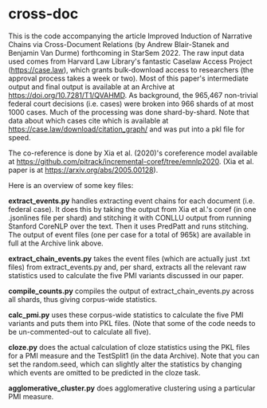 # cross-doc
This is the code accompanying the article Improved Induction of Narrative Chains via Cross-Document Relations (by Andrew Blair-Stanek and Benjamin Van Durme) forthcoming in StarSem 2022.  The raw input data used comes from Harvard Law Library's fantastic Caselaw Access Project (https://case.law), which grants bulk-download access to researchers (the approval process takes a week or two).  Most of this paper's intermediate output and final output is available at an Archive at https://doi.org/10.7281/T1/QVAHMD.  As background, the 965,467 non-trivial federal court decisions (i.e. cases) were broken into 966 shards of at most 1000 cases.  Much of the processing was done shard-by-shard.  Note that data about which cases cite which is available at https://case.law/download/citation_graph/ and was put into a pkl file for speed.  

The co-reference is done by Xia et al. (2020)'s coreference model available at https://github.com/pitrack/incremental-coref/tree/emnlp2020.  (Xia et al. paper is at https://arxiv.org/abs/2005.00128).  

Here is an overview of some key files: 

**extract_events.py** handles extracting event chains for each document (i.e. federal case).  It does this by taking the output from Xia et al.'s coref (in one .jsonlines file per shard) and stitching it with CONLLU output from running Stanford CoreNLP over the text.  Then it uses PredPatt and runs stitching.  The output of event files (one per case for a total of 965k) are available in full at the Archive link above.  

**extract_chain_events.py** takes the event files (which are actually just .txt files) from extract_events.py and, per shard, extracts all the relevant raw statistics used to calculate the five PMI variants discussed in our paper.  

**compile_counts.py** compiles the output of extract_chain_events.py across all shards, thus giving corpus-wide statistics.  

**calc_pmi.py** uses these corpus-wide statistics to calculate the five PMI variants and puts them into PKL files.  (Note that some of the code needs to be un-commented-out to calculate all five).  

**cloze.py** does the actual calculation of cloze statistics using the PKL files for a PMI measure and the TestSplit1 (in the data Archive).  Note that you can set the random.seed, which can slightly alter the statistics by changing which events are omitted to be predicted in the cloze task.  

**agglomerative_cluster.py** does agglomerative clustering using a particular PMI measure.  
